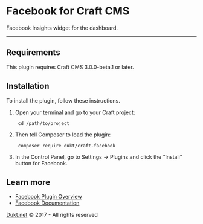# Facebook for Craft CMS

Facebook Insights widget for the dashboard.

-------------------------------------------

## Requirements

This plugin requires Craft CMS 3.0.0-beta.1 or later.

## Installation

To install the plugin, follow these instructions.

1. Open your terminal and go to your Craft project:

        cd /path/to/project

2. Then tell Composer to load the plugin:

        composer require dukt/craft-facebook

3. In the Control Panel, go to Settings → Plugins and click the “Install” button for Facebook.

## Learn more

- [Facebook Plugin Overview](https://dukt.net/craft/facebook/)
- [Facebook Documentation](https://dukt.net/craft/facebook/docs)

[Dukt.net](https://dukt.net/) © 2017 - All rights reserved